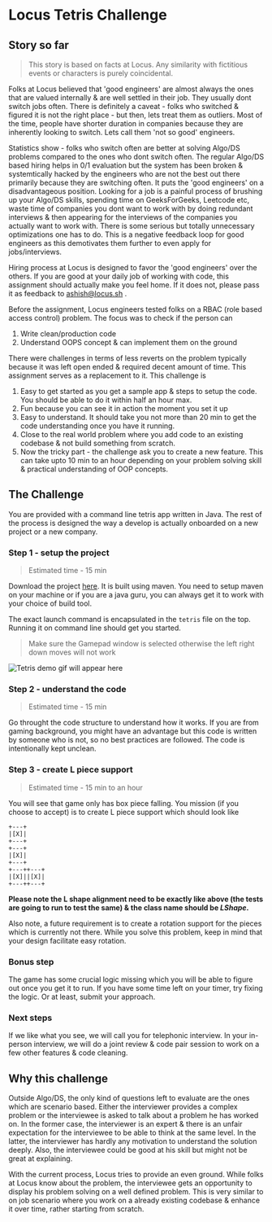 # Locus Tetris Challenge #

## Story so far ##
> This story is based on facts at Locus. Any similarity with fictitious events or characters is purely coincidental.

Folks at Locus believed that 'good engineers' are almost always the ones that are valued internally & are well settled in their job. They usually dont switch jobs often. There is definitely a caveat - folks who switched & figured it is not the right place - but then, lets treat them as outliers. Most of the time, people have shorter duration in companies because they are inherently looking to switch. Lets call them 'not so good' engineers. 

Statistics show - folks who switch often are better at solving Algo/DS problems compared to the ones who dont switch often. The regular Algo/DS based hiring helps in 0/1 evaluation but the system has been broken & systemtically hacked by the engineers who are not the best out there primarily because they are switching often. It puts the 'good engineers' on a disadvantageous position. Looking for a job is a painful process of brushing up your Algo/DS skills, spending time on GeeksForGeeks, Leetcode etc, waste time of companies you dont want to work with by doing redundant interviews & then appearing for the interviews of the companies you actually want to work with. There is some serious but totally unnecessary optimizations one has to do. This is a negative feedback loop for good engineers as this demotivates them further to even apply for jobs/interviews. 

Hiring process at Locus is designed to favor the 'good engineers' over the others. If you are good at your daily job of working with code, this assignment should actually make you feel home. If it does not, please pass it as feedback to ashish@locus.sh . 

Before the assignment, Locus engineers tested folks on a RBAC (role based access control) problem. The focus was to check if the person can

1. Write clean/production code
2. Understand OOPS concept & can implement them on the ground 

There were challenges in terms of less reverts on the problem typically because it was left open ended & required decent amount of time. This assignment serves as a replacement to it. This challenge is 

1. Easy to get started as you get a sample app & steps to setup the code. You should be able to do it within half an hour max.
2. Fun because you can see it in action the moment you set it up
3. Easy to understand. It should take you not more than 20 min to get the code understanding once you have it running. 
4. Close to the real world problem where you add code to an existing codebase & not build something from scratch.
5. Now the tricky part - the challenge ask you to create a new feature. This can take upto 10 min to an hour depending on your problem solving skill & practical understanding of OOP concepts. 

## The Challenge ##

You are provided with a command line tetris app written in Java. The rest of the process is designed the way a develop is actually onboarded on a new project or a new company.

### Step 1 - setup the project ###
> Estimated time - 15 min 

Download the project [here](https://drive.google.com/a/duringcoffee.com/file/d/1MzRwlngDegLkxjOW6X9jUmxEWPyDv4L3/view?usp=sharing). It is built using maven. You need to setup maven on your machine or if you are a java guru, you can always get it to work with your choice of build tool. 

The exact launch command is encapsulated in the `tetris` file on the top. Running it on command line should get you started.

> Make sure the Gamepad window is selected otherwise the left right down moves will not work

![Tetris demo gif will appear here](/tetrisdemo.gif?raw=true)


### Step 2 - understand the code ###
> Estimated time - 15 min 

Go throught the code structure to understand how it works. If you are from gaming background, you might have an advantage but this code is written by someone who is not, so no best practices are followed. The code is intentionally kept unclean. 

### Step 3 - create L piece support ###
> Estimated time - 15 min to an hour 

You will see that game only has box piece falling. You mission (if you choose to accept) is to create L piece support which should look like 

```
+---+
|[X]|
+---+
+---+
|[X]|
+---+
+---++---+
|[X]||[X]|
+---++---+
```

**Please note the L shape alignment need to be exactly like above (the tests are going to run to test the same) & the class name should be *LShape*.**

Also note, a future requirement is to create a rotation support for the pieces which is currently not there. While you solve this problem, keep in mind that your design facilitate easy rotation. 

### Bonus step ###

The game has some crucial logic missing which you will be able to figure out once you get it to run. If you have some time left on your timer, try fixing the logic. Or at least, submit your approach. 

### Next steps ###

If we like what you see, we will call you for telephonic interview. In your in-person interview, we will do a joint review & code pair session to work on a few other features & code cleaning. 

## Why this challenge ##

Outside Algo/DS, the only kind of questions left to evaluate are the ones which are scenario based. Either the interviewer provides a complex problem or the interviewee is asked to talk about a problem he has worked on. In the former case, the interviewer is an expert & there is an unfair expectation for the interviewee to be able to think at the same level. In the latter, the interviewer has hardly any motivation to understand the solution deeply. Also, the interviewee could be good at his skill but might not be great at explaining. 


With the current process, Locus tries to provide an even ground. While folks at Locus know about the problem, the interviewee gets an opportunity to display his problem solving on a well defined problem. This is very similar to on job scenario where you work on a already existing codebase & enhance it over time, rather starting from scratch. 
